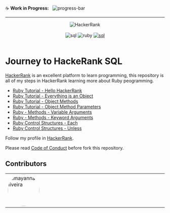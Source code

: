 :coffee: **Work in Progress:**  
![progress-bar](https://geps.dev/progress/2?dangerColor=800000&warningColor=ff9900&successColor=006600)

---

<div align="center">
    <img src="https://hrcdn.net/fcore/assets/brand/logo-new-white-green-a5cb16e0ae.svg" alt="HackerRank" />
</div>
</br>
<div align="center">
    <img src="https://img.shields.io/badge/HackerRank-Ruby-CC342D?&style=flat&logo=hackerrank&logoColor=white" alt="sql" />
    <img src="https://img.shields.io/badge/Ruby-CC342D.svg?style=flat&logo=Ruby&logoColor=white" alt="ruby" />
    <a href="https://stackoverflow.com/users/16884312/mayanna"> 
    <img src="https://img.shields.io/badge/-Stackoverflow-FE7A16?logo=stack-overflow&logoColor=white" alt="sql" />
    </a>
</div>
</br>
 
# Journey to HackeRank SQL

[HackerRank](https://www.hackerrank.com/) is an excellent platform to learn programming, this repository is all of my steps in HackerRank learning more about Ruby peogramming.

- [Ruby Tutorial - Hello HackerRank](hello-hackerrank.md)
- [Ruby Tutorial - Everything is an Object](everything-is-an-object.md)
- [Ruby Tutorial - Object Methods](object-methods.md)
- [Ruby Tutorial - Object Method Parameters](object-method-parameters.md)
- [Ruby - Methods - Variable Arguments](variable-arguments.md)
- [Ruby - Methods - Keyword Arguments](keyword-arguments.md)
- [Ruby Control Structures - Each](ruby-control-structures-each.md)
- [Ruby Control Structures - Unless](ruby-control-structures-unless.md)
 

Follow my profile in [HackerRank](https://www.hackerrank.com/profile/mayannait).

Please read [Code of Conduct](Code_of_Conduct.md) before fork this repository.

## Contributors
<table>
  <tbody>
    <tr><td align="left" valign="top" width="12.5%" style="word-break: break-word; white-space: normal;"><a href="https://github.com/mayannaoliveira" title="mayannaoliveira"><img src="https://avatars.githubusercontent.com/u/8138985?v=4" width="100px;" alt="mayannaoliveira" style="border-radius: 9999px;" /></a></td>
    </tr>
  </tbody>
</table>